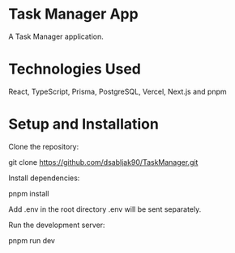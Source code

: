 # Task Manager App

A Task Manager application.

# Technologies Used

React, TypeScript, Prisma, PostgreSQL, Vercel, Next.js and pnpm

# Setup and Installation

Clone the repository:

git clone https://github.com/dsabljak90/TaskManager.git

Install dependencies:

pnpm install

Add .env in the root directory
.env will be sent separately.

Run the development server:

pnpm run dev
